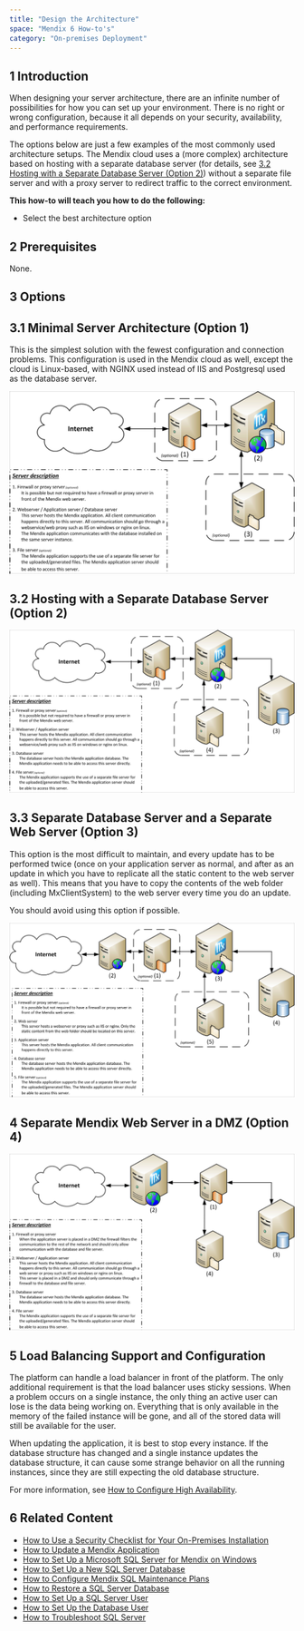 ```yaml
---
title: "Design the Architecture"
space: "Mendix 6 How-to's"
category: "On-premises Deployment"
---
```


## 1 Introduction

When designing your server architecture, there are an infinite number of possibilities for how you can set up your environment. There is no right or wrong configuration, because it all depends on your security, availability, and performance requirements.

The options below are just a few examples of the most commonly used architecture setups. The Mendix cloud uses a (more complex) architecture based on hosting with a separate database server (for details, see [3.2 Hosting with a Separate Database Server (Option 2)](#Option2)) without a separate file server and with a proxy server to redirect traffic to the correct environment.

**This how-to will teach you how to do the following:**

* Select the best architecture option

## 2 Prerequisites

None.

## 3 Options

## 3.1 Minimal Server Architecture (Option 1)

This is the simplest solution with the fewest configuration and connection problems. This configuration is used in the Mendix cloud as well, except the cloud is Linux-based, with NGINX used instead of IIS and Postgresql used as the database server.

![](attachments/18448662/18580719.jpg)

## <a name="Option2"></a>3.2 Hosting with a Separate Database Server (Option 2)

![](attachments/18448662/18580718.jpg)

## 3.3 Separate Database Server and a Separate Web Server (Option 3)

This option is the most difficult to maintain, and every update has to be performed twice (once on your application server as normal, and after as an update in which you have to replicate all the static content to the web server as well). This means that you have to copy the contents of the web folder (including MxClientSystem) to the web server every time you do an update.

You should avoid using this option if possible.

![](attachments/18448662/18580717.jpg)

## 4 Separate Mendix Web Server in a DMZ (Option 4)

![](attachments/18448662/18580720.jpg)

## 5 Load Balancing Support and Configuration

The platform can handle a load balancer in front of the platform. The only additional requirement is that the load balancer uses sticky sessions. When a problem occurs on a single instance, the only thing an active user can lose is the data being working on. Everything that is only available in the memory of the failed instance will be gone, and all of the stored data will still be available for the user.

When updating the application, it is best to stop every instance. If the database structure has changed and a single instance updates the database structure, it can cause some strange behavior on all the running instances, since they are still expecting the old database structure.

For more information, see [How to Configure High Availability](/howto6/high-availability).

## 6 Related Content

* [How to Use a Security Checklist for Your On-Premises Installation](/howto6/security-checklist-for-your-on-premises-installation)
* [How to Update a Mendix Application](/howto6/updating-a-mendix-application)
* [How to Set Up a Microsoft SQL Server for Mendix on Windows](/howto6/mendix-on-windows-_-microsoft-sql-server)
* [How to Set Up a New SQL Server Database](/howto6/setting-up-a-new-sql-server-database)
* [How to Configure Mendix SQL Maintenance Plans](/howto6/mendix-sql-maintenance-plans)
* [How to Restore a SQL Server Database](/howto6/restoring-a-sql-server-database)
* [How to Set Up a SQL Server User](/howto6/setting-up-a-sql-server-user)
* [How to Set Up the Database User](/howto6/setting-up-the-database-user)
* [How to Troubleshoot SQL Server](/howto6/troubleshooting-sql-server)
